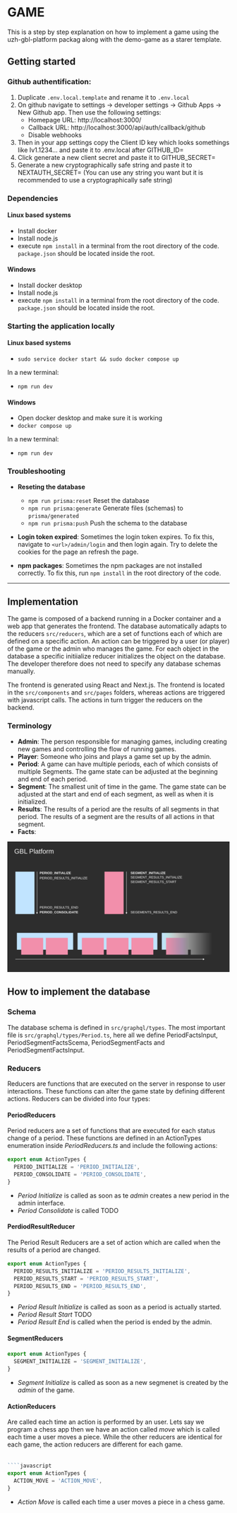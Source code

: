 # GAME

This is a step by step explanation on how to implement a game using the uzh-gbl-platform packag along with the demo-game as a starer template.

## Getting started

### Github authentification:

1. Duplicate ``.env.local.template`` and rename it to ``.env.local``
2. On github navigate to settings -> developer settings -> Github Apps -> New Github app. Then use the following settings:
    - Homepage URL: http://localhost:3000/
    - Callback URL: http://localhost:3000/api/auth/callback/github
    - Disable webhooks
3. Then in your app settings copy the Client ID key which looks somethings like  Iv1.1234... and paste it to .env.local after GITHUB_ID=
4. Click generate a new client secret and paste it to GITHUB_SECRET=
5. Generate a new cryptographically safe string and paste it to NEXTAUTH_SECRET= (You can use any string you want but it is recommended to use a cryptographically safe string)


### Dependencies

#### Linux based systems

- Install docker
- Install node.js
- execute ``npm install`` in a terminal from the root directory of the code. ``package.json`` should be located inside the root.

#### Windows

- Install docker desktop
- Install node.js
- execute ``npm install`` in a terminal from the root directory of the code. ``package.json`` should be located inside the root.

### Starting the application locally


#### Linux based systems

- ``sudo service docker start && sudo docker compose up``

In a new terminal:

- ``npm run dev``

#### Windows

- Open docker desktop and make sure it is working
- ``docker compose up``


In a new terminal:

- ``npm run dev``

### Troubleshooting

- **Reseting the database**

    - ``npm run prisma:reset`` Reset the database
    - ``npm run prisma:generate`` Generate files (schemas) to ``prisma/generated``
    - ``npm run prisma:push`` Push the schema to the database

- **Login token expired**: Sometimes the login token expires. To fix this, navigate to ``<url>/admin/login`` and then login again. Try to delete the cookies for the page an refresh the page.

- **npm packages**: Sometimes the npm packages are not installed correctly. To fix this, run ``npm install`` in the root directory of the code.

---

## Implementation

The game is composed of a backend running in a Docker container and a web app that generates the frontend. The database automatically adapts to the reducers  ``src/reducers``, which are a set of functions each of which are defined on a specific action. An action can be triggered by a user (or player) of the game or the admin who manages the game. For each object in the database a specific initiialize reducer initializes the object on the database. The developer therefore does not need to specify any database schemas manually. 

The frontend is generated using React and Next.js. The frontend is located in the 
``src/components`` and ``src/pages`` folders, whereas actions are triggered with javascript calls. The actions in turn trigger the reducers on the backend. 

### Terminology
- **Admin**: The person responsible for managing games, including creating new games and controlling the flow of running games.
- **Player**: Someone who joins and plays a game set up by the admin.
- **Period**: A game can have multiple periods, each of which consists of multiple Segments. The game state can be adjusted at the beginning and end of each period.
- **Segment**: The smallest unit of time in the game. The game state can be adjusted at the start and end of each segment, as well as when it is initialized.
- **Results**: The results of a period are the results of all segments in that period. The results of a segment are the results of all actions in that segment.
- **Facts**: 

![alt text](timeline.svg)

## How to implement the database

### Schema

The database schema is defined in ``src/graphql/types``. The most important file is ``src/graphql/types/Period.ts``, here all we define PeriodFactsInput, PeriodSegmentFactsScema, PeriodSegmentFacts and PeriodSegmentFactsInput. 

### Reducers

Reducers are functions that are executed on the server in response to user interactions. These functions can alter the game state by defining different actions. Reducers can be divided into four types:

#### PeriodReducers
Period reducers are a set of functions that are executed for each status change of a period. These functions are defined in an ActionTypes enumeration inside *PeriodReducers.ts* and include the following actions:

````javascript
export enum ActionTypes {
  PERIOD_INITIALIZE = 'PERIOD_INITIALIZE',
  PERIOD_CONSOLIDATE = 'PERIOD_CONSOLIDATE',
}
````

- *Period Initialize* is called as soon as te *admin* creates a new period in the admin interface. 
- *Period Consolidate* is called TODO

#### PerdiodResultReducer
The Period Result Reducers are a set of action which are called when the results of a period are changed. 

````javascript
export enum ActionTypes {
  PERIOD_RESULTS_INITIALIZE = 'PERIOD_RESULTS_INITIALIZE',
  PERIOD_RESULTS_START = 'PERIOD_RESULTS_START',
  PERIOD_RESULTS_END = 'PERIOD_RESULTS_END',
}
````
- *Period Result Initialize* is called as soon as a period is actually started.
- *Period Result Start* TODO
- *Period Result End* is called when the period is ended by the admin.


#### SegmentReducers

````javascript
export enum ActionTypes {
  SEGMENT_INITIALIZE = 'SEGMENT_INITIALIZE',
}
````
- *Segment Initialize* is called as soon as a new segmenet is created by the *admin* of the game. 

#### ActionReducers
Are called each time an action is performed by an user. Lets say we program a chess app then we have an action called *move* which is called each time a user moves a piece. While the other reducers are identical for each game, the action reducers are different for each game.

````javascript

````javascript	
export enum ActionTypes {
  ACTION_MOVE = 'ACTION_MOVE',
}
````	

- *Action Move* is called each time a user moves a piece in a chess game.
